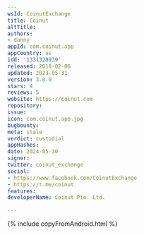 ```yaml
---
wsId: CoinutExchange
title: Coinut
altTitle: 
authors:
- danny
appId: com.coinut.app
appCountry: us
idd: '1331328939'
released: 2018-02-06
updated: 2023-05-31
version: 3.0.0
stars: 4
reviews: 5
website: https://coinut.com
repository: 
issue: 
icon: com.coinut.app.jpg
bugbounty: 
meta: stale
verdict: custodial
appHashes: 
date: 2024-05-30
signer: 
twitter: coinut_exchange
social:
- https://www.facebook.com/CoinutExchange
- https://t.me/coinut
features: 
developerName: Coinut Pte. Ltd.

---
```


{% include copyFromAndroid.html %}
